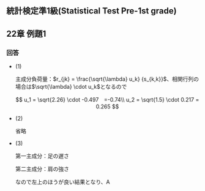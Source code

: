 ## 統計検定準1級(Statistical Test Pre-1st grade)
## 22章 例題1
### 回答

- (1)
    
    主成分負荷量：$r_{jk} = \frac{\sqrt{\lambda} u_k} {s_{k,k}}$、相関行列の場合は$\sqrt{\lambda} \cdot u_k$となるので
    
    $$
    u_1 = \sqrt{2.26} \cdot -0.497　=-0.74\\
    u_2 = \sqrt{1.5} \cdot 0.217 = 0.265
    $$
    
- (2)
    
    省略
    
- (3)
    
    第一主成分：足の遅さ
    
    第二主成分：肩の強さ
    
    なので左上のほうが良い結果となり、A
